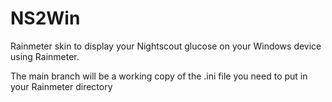 # NS2Win
 Rainmeter skin to display your Nightscout glucose on your Windows device using Rainmeter.
 
The main branch will be a working copy of the .ini file you need to put in your Rainmeter directory
